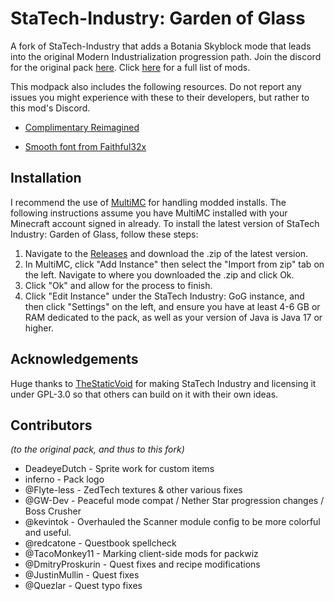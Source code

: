 # StaTech-Industry: Garden of Glass
A fork of StaTech-Industry that adds a Botania Skyblock mode that leads into the original Modern Industrialization progression path. Join the discord for the original pack [here](https://discord.gg/RDaJEnN3uS). Click [here](https://github.com/Pecant-Pie/StaTech-GoG/blob/main/MODLIST.md) for a full list of mods.

This modpack also includes the following resources. Do not report any issues you might experience with these to their developers, but rather to this mod's Discord.

- [Complimentary Reimagined](https://github.com/ComplementaryDevelopment/ComplementaryReimagined)

- [Smooth font from Faithful32x](https://github.com/Faithful-Resource-Pack/Faithful-Java-32x)

## Installation
I recommend the use of [MultiMC](https://multimc.org/) for handling modded installs. The following instructions assume you have MultiMC installed with your Minecraft account signed in already. To install the latest version of StaTech Industry: Garden of Glass, follow these steps:

1. Navigate to the [Releases](https://github.com/Pecant-Pie/StaTech-GoG/releases) and download the .zip of the latest version.
2. In MultiMC, click "Add Instance" then select the "Import from zip" tab on the left. Navigate to where you downloaded the .zip and click Ok.
3. Click "Ok" and allow for the process to finish. 
4. Click "Edit Instance" under the StaTech Industry: GoG instance, and then click "Settings" on the left, and ensure you have at least 4-6 GB or RAM dedicated to the pack, as well as your version of Java is Java 17 or higher.

## Acknowledgements
Huge thanks to [TheStaticVoid](https://github.com/TheStaticVoid) for making StaTech Industry and licensing it under GPL-3.0 so that others can build on it with their own ideas.
## Contributors 
_(to the original pack, and thus to this fork)_
- DeadeyeDutch - Sprite work for custom items
- inferno - Pack logo
- @Flyte-less - ZedTech textures & other various fixes
- @GW-Dev - Peaceful mode compat / Nether Star progression changes / Boss Crusher
- @kevintok - Overhauled the Scanner module config to be more colorful and useful.
- @redcatone - Questbook spellcheck
- @TacoMonkey11 - Marking client-side mods for packwiz
- @DmitryProskurin - Quest fixes and recipe modifications
- @JustinMullin - Quest fixes
- @Quezlar - Quest typo fixes